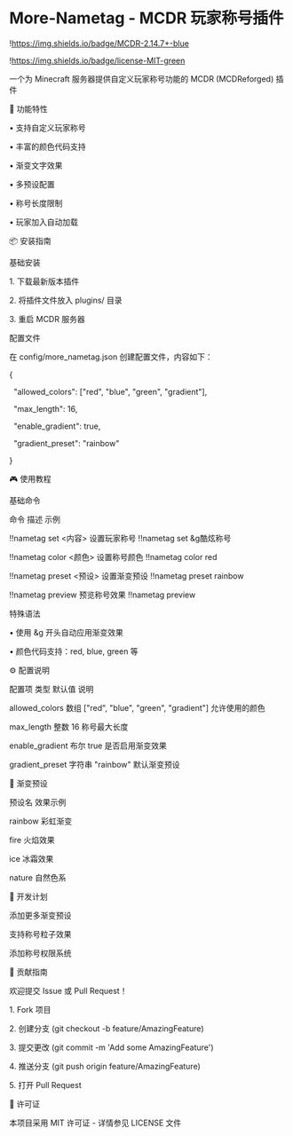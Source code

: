 # More-Nametag - MCDR 玩家称号插件



!https://img.shields.io/badge/MCDR-2.14.7+-blue

!https://img.shields.io/badge/license-MIT-green



一个为 Minecraft 服务器提供自定义玩家称号功能的 MCDR (MCDReforged) 插件



🚀 功能特性



• 支持自定义玩家称号



• 丰富的颜色代码支持



• 渐变文字效果



• 多预设配置



• 称号长度限制



• 玩家加入自动加载



📦 安装指南



基础安装



1\. 下载最新版本插件

2\. 将插件文件放入 plugins/ 目录

3\. 重启 MCDR 服务器



配置文件



在 config/more\_nametag.json 创建配置文件，内容如下：

{

&nbsp; "allowed\_colors": \["red", "blue", "green", "gradient"],

&nbsp; "max\_length": 16,

&nbsp; "enable\_gradient": true,

&nbsp; "gradient\_preset": "rainbow"

}





🎮 使用教程



基础命令



命令 描述 示例



!!nametag set <内容> 设置玩家称号 !!nametag set \&g酷炫称号



!!nametag color <颜色> 设置称号颜色 !!nametag color red



!!nametag preset <预设> 设置渐变预设 !!nametag preset rainbow



!!nametag preview 预览称号效果 !!nametag preview



特殊语法



• 使用 \&g 开头自动应用渐变效果



• 颜色代码支持：red, blue, green 等



⚙️ 配置说明



配置项 类型 默认值 说明



allowed\_colors 数组 \["red", "blue", "green", "gradient"] 允许使用的颜色



max\_length 整数 16 称号最大长度



enable\_gradient 布尔 true 是否启用渐变效果



gradient\_preset 字符串 "rainbow" 默认渐变预设

🌈 渐变预设

预设名 效果示例



rainbow 彩虹渐变



fire 火焰效果



ice 冰霜效果



nature 自然色系



📜 开发计划

添加更多渐变预设



支持称号粒子效果



添加称号权限系统



🤝 贡献指南



欢迎提交 Issue 或 Pull Request！



1\. Fork 项目

2\. 创建分支 (git checkout -b feature/AmazingFeature)

3\. 提交更改 (git commit -m 'Add some AmazingFeature')

4\. 推送分支 (git push origin feature/AmazingFeature)

5\. 打开 Pull Request



📄 许可证



本项目采用 MIT 许可证 - 详情参见 LICENSE 文件

